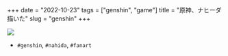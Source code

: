 +++
date = "2022-10-23"
tags = ["genshin", "game"]
title = "原神、ナヒーダ描いた"
slug = "genshin"
+++

![](/games/genshin/illust_genshin_nahida_fan_art.png)

- `#genshin`, `#nahida`, `#fanart`
